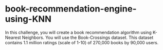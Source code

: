 # book-recommendation-engine-using-KNN
In this challenge, you will create a book recommendation algorithm using K-Nearest Neighbors.  You will use the Book-Crossings dataset. This dataset contains 1.1 million ratings (scale of 1-10) of 270,000 books by 90,000 users.
